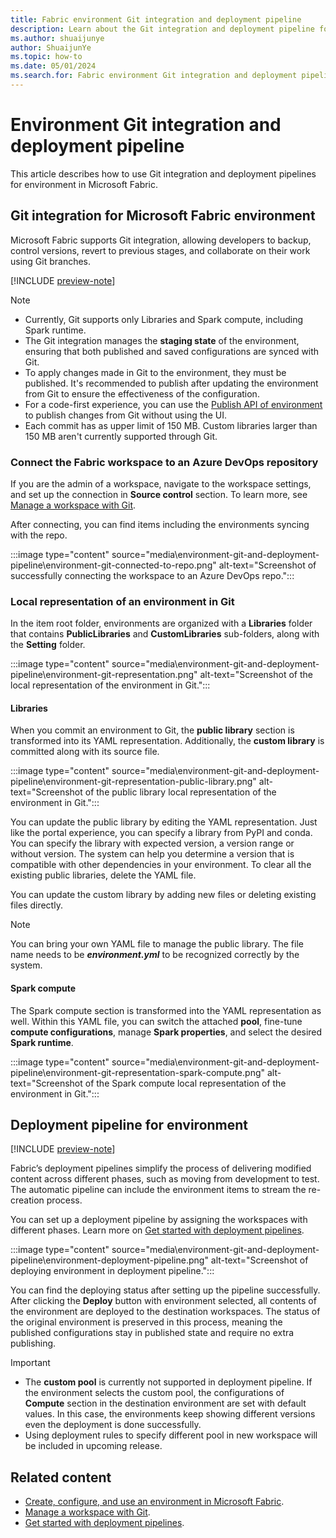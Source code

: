 ```yaml
---
title: Fabric environment Git integration and deployment pipeline
description: Learn about the Git integration and deployment pipeline for Microsoft Fabric environments, including how to connect Azure DevOps.
ms.author: shuaijunye
author: ShuaijunYe
ms.topic: how-to
ms.date: 05/01/2024
ms.search.for: Fabric environment Git integration and deployment pipeline
---
```


# Environment Git integration and deployment pipeline

This article describes how to use Git integration and deployment pipelines for environment in Microsoft Fabric.

## Git integration for Microsoft Fabric environment

Microsoft Fabric supports Git integration, allowing developers to backup, control versions, revert to previous stages, and collaborate on their work using Git branches.

[!INCLUDE [preview-note](../includes/feature-preview-note.md)]

> [!NOTE]
>
> - Currently, Git supports only Libraries and Spark compute, including Spark runtime.
> - The Git integration manages the **staging state** of the environment, ensuring that both published and saved configurations are synced with Git.
> - To apply changes made in Git to the environment, they must be published. It's recommended to publish after updating the environment from Git to ensure the effectiveness of the configuration.
> - For a code-first experience, you can use the [Publish API of environment](environment-public-api.md#make-the-changes-effective) to publish changes from Git without using the UI.
> - Each commit has as upper limit of 150 MB. Custom libraries larger than 150 MB aren't currently supported through Git.

### Connect the Fabric workspace to an Azure DevOps repository

If you are the admin of a workspace, navigate to the workspace settings, and set up the connection in **Source control** section. To learn more, see [Manage a workspace with Git](../cicd/git-integration/git-get-started.md).

After connecting, you can find items including the environments syncing with the repo.

:::image type="content" source="media\environment-git-and-deployment-pipeline\environment-git-connected-to-repo.png" alt-text="Screenshot of successfully connecting the workspace to an Azure DevOps repo.":::

### Local representation of an environment in Git

In the item root folder, environments are organized with a **Libraries** folder that contains **PublicLibraries** and **CustomLibraries** sub-folders, along with the **Setting** folder.

:::image type="content" source="media\environment-git-and-deployment-pipeline\environment-git-representation.png" alt-text="Screenshot of the local representation of the environment in Git.":::

#### Libraries

When you commit an environment to Git, the **public library** section is transformed into its YAML representation. Additionally, the **custom library** is committed along with its source file.

:::image type="content" source="media\environment-git-and-deployment-pipeline\environment-git-representation-public-library.png" alt-text="Screenshot of the public library local representation of the environment in Git.":::

You can update the public library by editing the YAML representation. Just like the portal experience, you can specify a library from PyPI and conda. You can specify the library with expected version, a version range or without version. The system can help you determine a version that is compatible with other dependencies in your environment. To clear all the existing public libraries, delete the YAML file.

You can update the custom library by adding new files or deleting existing files directly.

> [!NOTE]
> You can bring your own YAML file to manage the public library. The file name needs to be ***environment.yml*** to be recognized correctly by the system.

#### Spark compute

The Spark compute section is transformed into the YAML representation as well. Within this YAML file, you can switch the attached **pool**, fine-tune **compute configurations**, manage **Spark properties**, and select the desired **Spark runtime**.

:::image type="content" source="media\environment-git-and-deployment-pipeline\environment-git-representation-spark-compute.png" alt-text="Screenshot of the Spark compute local representation of the environment in Git.":::

## Deployment pipeline for environment

[!INCLUDE [preview-note](../includes/feature-preview-note.md)]

Fabric’s deployment pipelines simplify the process of delivering modified content across different phases, such as moving from development to test. The automatic pipeline can include the environment items to stream the re-creation process.

You can set up a deployment pipeline by assigning the workspaces with different phases. Learn more on [Get started with deployment pipelines](../cicd/deployment-pipelines/get-started-with-deployment-pipelines.md).

:::image type="content" source="media\environment-git-and-deployment-pipeline\environment-deployment-pipeline.png" alt-text="Screenshot of deploying environment in deployment pipeline.":::

You can find the deploying status after setting up the pipeline successfully. After clicking the **Deploy** button with environment selected, all contents of the environment are deployed to the destination workspaces. The status of the original environment is preserved in this process, meaning the published configurations stay in published state and require no extra publishing.

> [!IMPORTANT]
>
> - The **custom pool** is currently not supported in deployment pipeline. If the environment selects the custom pool, the configurations of **Compute** section in the destination environment are set with default values. In 
 this case, the environments keep showing different versions even the deployment is done successfully.
> - Using deployment rules to specify different pool in new workspace will be included in upcoming release.

## Related content

- [Create, configure, and use an environment in Microsoft Fabric](create-and-use-environment.md).
- [Manage a workspace with Git](../cicd/git-integration/git-get-started.md).
- [Get started with deployment pipelines](../cicd/deployment-pipelines/get-started-with-deployment-pipelines.md).

